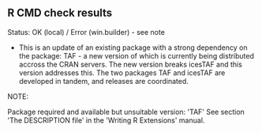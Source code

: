 ## R CMD check results

Status: OK (local) / Error (win.builder) - see note

* This is an update of an existing package with a strong dependency on the
  package: TAF - a new version of which is currently being distributed accross the CRAN servers.  The new version breaks icesTAF and this version addresses this.
  The two packages TAF and icesTAF are developed in tandem, and releases are coordinated.

NOTE:

Package required and available but unsuitable version: 'TAF'
  See section 'The DESCRIPTION file' in the 'Writing R Extensions'
  manual.
